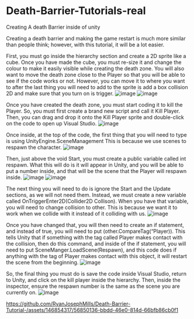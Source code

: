 # Death-Barrier-Tutorials-real
Creating A death Barrier inside of unity

Creating a death barrier and making the game restart is much more similar than people think; however, with this tutorial, it will be a lot easier.

First, you must go inside the hierarchy section and create a 2D sprite like a cube. Once you have made the cube, you must re-size it and change the colour to make it easily visible while creating the death zone. You will also want to move the death zone close to the Player so that you will be able to see if the code works or not. However, you can move it to where you want to after the last thing you will need to add to the sprite is add a box collision 2D and make sure that you turn on is trigger.
![image](https://github.com/RyanJosephMills/Death-Barrier-Tutorial-/assets/146854317/ad356833-892f-494b-bd44-c3fbeeffc1b3)
![image](https://github.com/RyanJosephMills/Death-Barrier-Tutorial-/assets/146854317/838ecb69-2a0d-4fea-803e-8c17996d08a2)

Once you have created the death zone, you must start coding it to kill the Player. So, you must first create a brand new script and call it Kill Player. Then, you can drag and drop it onto the Kill Player sprite and double-click on the code to open up Visual Studio.
![image](https://github.com/RyanJosephMills/Death-Barrier-Tutorial-/assets/146854317/51664df4-81c8-44a5-8586-d1a9d762eb12)


Once inside, at the top of the code, the first thing that you will need to type is using UnityEngine.SceneManagement This is because we use scenes to respawn the character. ![image](https://github.com/RyanJosephMills/Death-Barrier-Tutorial-/assets/146854317/decf8e87-c5e1-473a-aacf-ca897386b301)

Then, just above the void Start, you must create a public variable called int respawn. What this will do is it will appear in Unity, and you will be able to put a number inside, and that will be the scene that the Player will respawn inside.
![image](https://github.com/RyanJosephMills/Death-Barrier-Tutorial-/assets/146854317/0870d908-9bf7-4e33-9713-9301a7c4c75e)
![image](https://github.com/RyanJosephMills/Death-Barrier-Tutorial-/assets/146854317/12112424-ca24-4fea-af3e-3756e64bf690)

The next thing you will need to do is ignore the Start and the Update sections, as we will not need them. Instead, we must create a new variable called OnTriggerEnter2D(Collider2D Collison). When you have that variable, you will need to change collision to other. This is because we want it to work when we collide with it instead of it colliding with us.
![image](https://github.com/RyanJosephMills/Death-Barrier-Tutorial-/assets/146854317/17b8c2f9-d66d-4577-9847-724c00a51d6f)


Once you have changed that, you will then need to create an if statement, and instead of true, you will need to put (other.CompareTag(“Player)). This tells Unity that if something with the tag called Player makes contact with the collision, then do this command, and inside of the if statement, you will need to put SceneManger.LoadScene(Respawn), and this code does if anything with the tag of Player makes contact with this object, it will restart the scene from the beginning.
![image](https://github.com/RyanJosephMills/Death-Barrier-Tutorial-/assets/146854317/bbb7834e-ee89-492e-90be-800975075c04)


So, the final thing you must do is save the code inside Visual Studio, return to Unity, and click on the kill player inside the hierarchy. Then, inside the inspector, ensure the respawn number is the same as the scene you are currently on.
![image](https://github.com/RyanJosephMills/Death-Barrier-Tutorial-/assets/146854317/f6f66cbe-4e8a-473c-b2a3-9d26946f3c0b)


https://github.com/RyanJosephMills/Death-Barrier-Tutorial-/assets/146854317/56850136-bbdd-46e0-814d-66bfb86cb0f1
